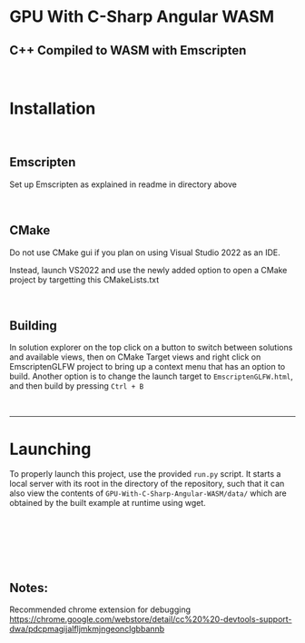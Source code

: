 # GPU With C-Sharp Angular WASM
## C++ Compiled to WASM with Emscripten

<br>

# Installation
<br>

## Emscripten

Set up Emscripten as explained in readme in directory above

<br>

## CMake

Do not use CMake gui if you plan on using Visual Studio 2022 as an IDE.

Instead, launch VS2022 and use the newly added option to open a CMake project by targetting this CMakeLists.txt

<br>

## Building

In solution explorer on the top click on a button to switch between solutions and available views, then on CMake Target views and right click on EmscriptenGLFW project to bring up a context menu that has an option to build. 
Another option is to change the launch target to `EmscriptenGLFW.html`, and then build by pressing `Ctrl + B`

<br>

-----

# Launching

To properly launch this project, use the provided `run.py` script.
It starts a local server with its root in the directory of the repository, such that it can also view the contents of `GPU-With-C-Sharp-Angular-WASM/data/` which are obtained by the built example at runtime using wget.



<br><br><br><br><br>

Notes:
-------

Recommended chrome extension for debugging
https://chrome.google.com/webstore/detail/cc%20%20-devtools-support-dwa/pdcpmagijalfljmkmjngeonclgbbannb